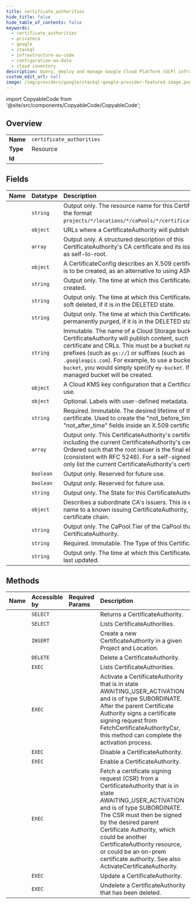 ```yaml
---
title: certificate_authorities
hide_title: false
hide_table_of_contents: false
keywords:
  - certificate_authorities
  - privateca
  - google    
  - stackql
  - infrastructure-as-code
  - configuration-as-data
  - cloud inventory
description: Query, deploy and manage Google Cloud Platform (GCP) infrastructure and resources using SQL
custom_edit_url: null
image: /img/providers/google/stackql-google-provider-featured-image.png
---
```


import CopyableCode from '@site/src/components/CopyableCode/CopyableCode';




## Overview
<table><tbody>
<tr><td><b>Name</b></td><td><code>certificate_authorities</code></td></tr>
<tr><td><b>Type</b></td><td>Resource</td></tr>
<tr><td><b>Id</b></td><td><CopyableCode code="privateca.certificate_authorities" /></td></tr>
</tbody></table>

## Fields
| Name | Datatype | Description |
|:-----|:---------|:------------|
| <CopyableCode code="name" /> | `string` | Output only. The resource name for this CertificateAuthority in the format `projects/*/locations/*/caPools/*/certificateAuthorities/*`. |
| <CopyableCode code="accessUrls" /> | `object` | URLs where a CertificateAuthority will publish content. |
| <CopyableCode code="caCertificateDescriptions" /> | `array` | Output only. A structured description of this CertificateAuthority's CA certificate and its issuers. Ordered as self-to-root. |
| <CopyableCode code="config" /> | `object` | A CertificateConfig describes an X.509 certificate or CSR that is to be created, as an alternative to using ASN.1. |
| <CopyableCode code="createTime" /> | `string` | Output only. The time at which this CertificateAuthority was created. |
| <CopyableCode code="deleteTime" /> | `string` | Output only. The time at which this CertificateAuthority was soft deleted, if it is in the DELETED state. |
| <CopyableCode code="expireTime" /> | `string` | Output only. The time at which this CertificateAuthority will be permanently purged, if it is in the DELETED state. |
| <CopyableCode code="gcsBucket" /> | `string` | Immutable. The name of a Cloud Storage bucket where this CertificateAuthority will publish content, such as the CA certificate and CRLs. This must be a bucket name, without any prefixes (such as `gs://`) or suffixes (such as `.googleapis.com`). For example, to use a bucket named `my-bucket`, you would simply specify `my-bucket`. If not specified, a managed bucket will be created. |
| <CopyableCode code="keySpec" /> | `object` | A Cloud KMS key configuration that a CertificateAuthority will use. |
| <CopyableCode code="labels" /> | `object` | Optional. Labels with user-defined metadata. |
| <CopyableCode code="lifetime" /> | `string` | Required. Immutable. The desired lifetime of the CA certificate. Used to create the "not_before_time" and "not_after_time" fields inside an X.509 certificate. |
| <CopyableCode code="pemCaCertificates" /> | `array` | Output only. This CertificateAuthority's certificate chain, including the current CertificateAuthority's certificate. Ordered such that the root issuer is the final element (consistent with RFC 5246). For a self-signed CA, this will only list the current CertificateAuthority's certificate. |
| <CopyableCode code="satisfiesPzi" /> | `boolean` | Output only. Reserved for future use. |
| <CopyableCode code="satisfiesPzs" /> | `boolean` | Output only. Reserved for future use. |
| <CopyableCode code="state" /> | `string` | Output only. The State for this CertificateAuthority. |
| <CopyableCode code="subordinateConfig" /> | `object` | Describes a subordinate CA's issuers. This is either a resource name to a known issuing CertificateAuthority, or a PEM issuer certificate chain. |
| <CopyableCode code="tier" /> | `string` | Output only. The CaPool.Tier of the CaPool that includes this CertificateAuthority. |
| <CopyableCode code="type" /> | `string` | Required. Immutable. The Type of this CertificateAuthority. |
| <CopyableCode code="updateTime" /> | `string` | Output only. The time at which this CertificateAuthority was last updated. |
## Methods
| Name | Accessible by | Required Params | Description |
|:-----|:--------------|:----------------|:------------|
| <CopyableCode code="get" /> | `SELECT` | <CopyableCode code="caPoolsId, certificateAuthoritiesId, locationsId, projectsId" /> | Returns a CertificateAuthority. |
| <CopyableCode code="list" /> | `SELECT` | <CopyableCode code="caPoolsId, locationsId, projectsId" /> | Lists CertificateAuthorities. |
| <CopyableCode code="create" /> | `INSERT` | <CopyableCode code="caPoolsId, locationsId, projectsId" /> | Create a new CertificateAuthority in a given Project and Location. |
| <CopyableCode code="delete" /> | `DELETE` | <CopyableCode code="caPoolsId, certificateAuthoritiesId, locationsId, projectsId" /> | Delete a CertificateAuthority. |
| <CopyableCode code="_list" /> | `EXEC` | <CopyableCode code="caPoolsId, locationsId, projectsId" /> | Lists CertificateAuthorities. |
| <CopyableCode code="activate" /> | `EXEC` | <CopyableCode code="caPoolsId, certificateAuthoritiesId, locationsId, projectsId" /> | Activate a CertificateAuthority that is in state AWAITING_USER_ACTIVATION and is of type SUBORDINATE. After the parent Certificate Authority signs a certificate signing request from FetchCertificateAuthorityCsr, this method can complete the activation process. |
| <CopyableCode code="disable" /> | `EXEC` | <CopyableCode code="caPoolsId, certificateAuthoritiesId, locationsId, projectsId" /> | Disable a CertificateAuthority. |
| <CopyableCode code="enable" /> | `EXEC` | <CopyableCode code="caPoolsId, certificateAuthoritiesId, locationsId, projectsId" /> | Enable a CertificateAuthority. |
| <CopyableCode code="fetch" /> | `EXEC` | <CopyableCode code="caPoolsId, certificateAuthoritiesId, locationsId, projectsId" /> | Fetch a certificate signing request (CSR) from a CertificateAuthority that is in state AWAITING_USER_ACTIVATION and is of type SUBORDINATE. The CSR must then be signed by the desired parent Certificate Authority, which could be another CertificateAuthority resource, or could be an on-prem certificate authority. See also ActivateCertificateAuthority. |
| <CopyableCode code="patch" /> | `EXEC` | <CopyableCode code="caPoolsId, certificateAuthoritiesId, locationsId, projectsId" /> | Update a CertificateAuthority. |
| <CopyableCode code="undelete" /> | `EXEC` | <CopyableCode code="caPoolsId, certificateAuthoritiesId, locationsId, projectsId" /> | Undelete a CertificateAuthority that has been deleted. |
